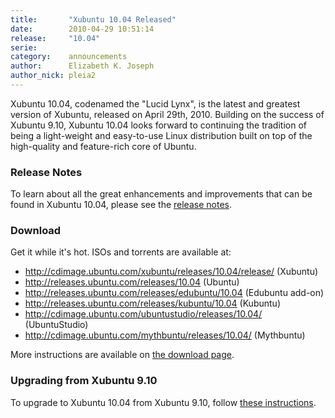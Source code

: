 ```yaml
---
title:       "Xubuntu 10.04 Released"
date:        2010-04-29 10:51:14
release:     "10.04"
serie:       
category:    announcements
author:      Elizabeth K. Joseph
author_nick: pleia2
---
```


Xubuntu 10.04, codenamed the "Lucid Lynx", is the latest and greatest version of Xubuntu, released on April 29th, 2010. Building on the success of Xubuntu 9.10, Xubuntu 10.04 looks forward to continuing the tradition of being a light-weight and easy-to-use Linux distribution built on top of the high-quality and feature-rich core of Ubuntu.

### Release Notes

To learn about all the great enhancements and improvements that can be found in Xubuntu 10.04, please see the [release notes](https://wiki.ubuntu.com/Xubuntu/LucidLynx/Final).

### Download

Get it while it's hot. ISOs and torrents are available at:

- http://cdimage.ubuntu.com/xubuntu/releases/10.04/release/ (Xubuntu)
- http://releases.ubuntu.com/releases/10.04 (Ubuntu)
- http://releases.ubuntu.com/releases/edubuntu/10.04 (Edubuntu add-on)
- http://releases.ubuntu.com/releases/kubuntu/10.04 (Kubuntu)
- http://cdimage.ubuntu.com/ubuntustudio/releases/10.04/ (UbuntuStudio)
- http://cdimage.ubuntu.com/mythbuntu/releases/10.04/ (Mythbuntu)

More instructions are available on [the download page](/get).

### Upgrading from Xubuntu 9.10

To upgrade to Xubuntu 10.04 from Xubuntu 9.10, follow [these instructions](https://help.ubuntu.com/community/LucidUpgrades).
